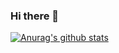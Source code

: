 ### Hi there 👋
[![Anurag's github stats](https://github-readme-stats.vercel.app/api?pecalee=anuraghazra)](https://github.com/anuraghazra/github-readme-stats)

<!--
**PecaLee/PecaLee** is a ✨ _special_ ✨ repository because its `README.md` (this file) appears on your GitHub profile.

Here are some ideas to get you started:

- 🔭 I’m currently working on ...
- 🌱 I’m currently learning ...
- 👯 I’m looking to collaborate on ...
- 🤔 I’m looking for help with ...
- 💬 Ask me about ...
- 📫 How to reach me: ...
- 😄 Pronouns: ...
- ⚡ Fun fact: ...
--> 
